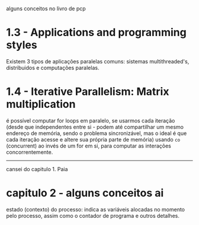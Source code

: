 alguns conceitos no livro de pcp

# 1.3 - Applications and programming styles

Existem 3 tipos de aplicações paralelas comuns: sistemas multithreaded's, distribuidos e computações paralelas.

# 1.4 - Iterative Parallelism: Matrix multiplication

é possível computar for loops em paralelo, se usarmos cada iteração (desde que independentes entre si - podem até compartilhar um mesmo endereço de memória, sendo o problema sincronizável, mas o ideal é que cada iteração acesse e altere sua própria parte de memória) usando `co` (concurrent) ao invés de um for em si, para computar as interações concorrentemente.

---
cansei do capitulo 1. Paia

# capitulo 2 - alguns conceitos ai
estado (contexto) do processo: indica as variáveis alocadas no momento pelo processo, assim como o contador de programa e outros detalhes.

